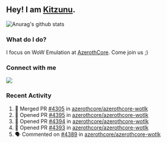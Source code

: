 ## Hey! I am [Kitzunu](https://Github.com/Kitzunu).

![Anurag's github stats](https://github-readme-stats.kitzunu.vercel.app/api?username=Kitzunu&show_icons=true)

### What do I do?

I focus on WoW Emulation at [AzerothCore](https://Github.com/AzerothCore). Come join us ;)

### Connect with me
[![](https://img.shields.io/badge/AzerothCore%20Discord-Connect%20with%20me!-green)](https://discord.com/invite/gkt4y2x)

### Recent Activity

<!--START_SECTION:activity-->
1. 🎉 Merged PR [#4305](https://github.com/azerothcore/azerothcore-wotlk/pull/4305) in [azerothcore/azerothcore-wotlk](https://github.com/azerothcore/azerothcore-wotlk)
2. 💪 Opened PR [#4395](https://github.com/azerothcore/azerothcore-wotlk/pull/4395) in [azerothcore/azerothcore-wotlk](https://github.com/azerothcore/azerothcore-wotlk)
3. 💪 Opened PR [#4394](https://github.com/azerothcore/azerothcore-wotlk/pull/4394) in [azerothcore/azerothcore-wotlk](https://github.com/azerothcore/azerothcore-wotlk)
4. 💪 Opened PR [#4393](https://github.com/azerothcore/azerothcore-wotlk/pull/4393) in [azerothcore/azerothcore-wotlk](https://github.com/azerothcore/azerothcore-wotlk)
5. 🗣 Commented on [#4389](https://github.com/azerothcore/azerothcore-wotlk/issues/4389) in [azerothcore/azerothcore-wotlk](https://github.com/azerothcore/azerothcore-wotlk)
<!--END_SECTION:activity-->
